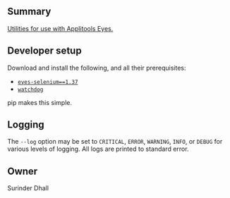 ## Summary

[Utilities for use with Applitools Eyes.](http://wiki/display/eng/Applitools+Eyes+scripts)


## Developer setup

Download and install the following, and all their prerequisites:

* [`eyes-selenium==1.37`](https://pypi.python.org/pypi/eyes-selenium/1.37)
* [`watchdog`](https://pypi.python.org/pypi/watchdog)

pip makes this simple.


## Logging

The `--log` option may be set to `CRITICAL`, `ERROR`, `WARNING`, `INFO`, or `DEBUG` for various levels of logging. All logs are printed to standard error.


## Owner

Surinder Dhall
